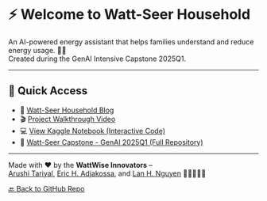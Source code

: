 # ⚡ Welcome to Watt-Seer Household

An AI-powered energy assistant that helps families understand and reduce energy usage. 🌱💡  
Created during the GenAI Intensive Capstone 2025Q1.

---

## 🔗 Quick Access

- 📝 [Watt-Seer Household Blog](https://arushitariyal.github.io/Watt-Seer-Household/watt-seer-household.html)
- 🎬 [Project Walkthrough Video](https://youtu.be/Mrld6CWXUtg)
- 💻 [View Kaggle Notebook (Interactive Code)](https://www.kaggle.com/code/arushitariyal/watt-seer-household)
- 🧩 [Watt-Seer Capstone - GenAI 2025Q1 (Full Repository)](https://arushitariyal.github.io/Watt-Seer-Household/watt-seer-capstone-project.html)

---

Made with ❤️ by the **WattWise Innovators** –  
[Arushi Tariyal](https://www.kaggle.com/arushitariyal), [Eric H. Adjakossa](https://www.kaggle.com/ericadjakossa), and [Lan H. Nguyen](https://www.kaggle.com/lannguyenrs) 👩‍💻👨‍💻✨

[🔙 Back to GitHub Repo](https://github.com/ArushiTariyal/Watt-Seer-Household)
